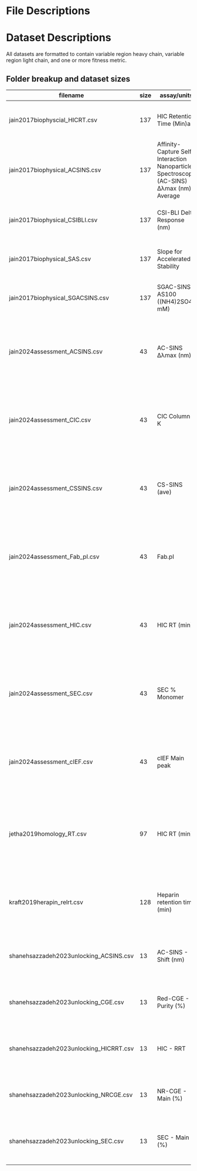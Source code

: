 # File Descriptions

# Dataset Descriptions

All datasets are formatted to contain variable region heavy chain, variable region light chain, and one or more fitness metric.

## Folder breakup and dataset sizes

| filename | size | assay/units | description | publication | year |
| -------- | ---- | ----------- | ----------- | ----------- | ---- |
| jain2017biophyscial_HICRT.csv | 137 | HIC Retention Time (Min)a | Clinical stage therapeutic antibodies | [Biophysical properties of the clinical-stage antibody landscape](https://doi.org/10.1073/pnas.1616408114) | 2017 |
| jain2017biophysical_ACSINS.csv | 137 | Affinity-Capture Self-Interaction Nanoparticle Spectroscopy (AC-SINS) ∆λmax (nm) Average | Clinical stage therapeutic antibodies | [Biophysical properties of the clinical-stage antibody landscape](https://doi.org/10.1073/pnas.1616408114) | 2017 |
| jain2017biophysical_CSIBLI.csv | 137 | CSI-BLI Delta Response (nm) | Clinical stage therapeutic antibodies | [Biophysical properties of the clinical-stage antibody landscape](https://doi.org/10.1073/pnas.1616408114) | 2017 |
| jain2017biophysical_SAS.csv | 137 | Slope for Accelerated Stability | Clinical stage therapeutic antibodies | [Biophysical properties of the clinical-stage antibody landscape](https://doi.org/10.1073/pnas.1616408114) | 2017 |
| jain2017biophysical_SGACSINS.csv | 137 | SGAC-SINS AS100 ((NH4)2SO4 mM) | Clinical stage therapeutic antibodies | [Biophysical properties of the clinical-stage antibody landscape](https://doi.org/10.1073/pnas.1616408114) | 2017 |
| jain2024assessment_ACSINS.csv | 43 | AC-SINS ∆λmax (nm) | Germline Fv antibodies | [Assessment and incorporation of in vitro correlates to pharmacokinetic outcomes in antibody developability workflows](https://doi.org/10.1080/19420862.2024.2384104) | 2024 |
| jain2024assessment_CIC.csv | 43 | CIC Column K | Germline Fv antibodies | [Assessment and incorporation of in vitro correlates to pharmacokinetic outcomes in antibody developability workflows](https://doi.org/10.1080/19420862.2024.2384104) | 2024 |
| jain2024assessment_CSSINS.csv | 43 | CS-SINS (ave) | Germline Fv antibodies | [Assessment and incorporation of in vitro correlates to pharmacokinetic outcomes in antibody developability workflows](https://doi.org/10.1080/19420862.2024.2384104) | 2024 |
| jain2024assessment_Fab_pI.csv | 43 | Fab.pI | Germline Fv antibodies | [Assessment and incorporation of in vitro correlates to pharmacokinetic outcomes in antibody developability workflows](https://doi.org/10.1080/19420862.2024.2384104) | 2024 |
| jain2024assessment_HIC.csv | 43 | HIC RT (min) | Germline Fv antibodies | [Assessment and incorporation of in vitro correlates to pharmacokinetic outcomes in antibody developability workflows](https://doi.org/10.1080/19420862.2024.2384104) | 2024 |
| jain2024assessment_SEC.csv | 43 | SEC % Monomer | Germline Fv antibodies | [Assessment and incorporation of in vitro correlates to pharmacokinetic outcomes in antibody developability workflows](https://doi.org/10.1080/19420862.2024.2384104) | 2024 |
| jain2024assessment_cIEF.csv | 43 | cIEF Main peak | Germline Fv antibodies | [Assessment and incorporation of in vitro correlates to pharmacokinetic outcomes in antibody developability workflows](https://doi.org/10.1080/19420862.2024.2384104) | 2024 |
| jetha2019homology_RT.csv | 97 | HIC RT (min) | Integrin α11 Fv antibodies | [Homology modeling and structure-based design improve hydrophobic interaction chromatography behavior of integrin binding antibodies](https://doi.org/10.1080/19420862.2018.1475871) | 2018 |
| kraft2019herapin_relrt.csv | 128 | Heparin retention time (min) | Clinical stage therapeutic antibodies | [Heparin chromatography as an in vitro predictor for antibody clearance rate through pinocytosis](https://doi.org/10.1080/19420862.2019.1683432) | 2019 |
| shanehsazzadeh2023unlocking_ACSINS.csv | 13 | AC-SINS - Shift (nm) | Trastuzumab Fv antibodies | [Unlocking de novo antibody design with generative artificial intelligence](https://doi.org/10.1101/2023.01.08.523187) | 2024 |
| shanehsazzadeh2023unlocking_CGE.csv | 13 | Red-CGE - Purity (%) | Trastuzumab Fv antibodies | [Unlocking de novo antibody design with generative artificial intelligence](https://doi.org/10.1101/2023.01.08.523187) | 2024 |
| shanehsazzadeh2023unlocking_HICRRT.csv | 13 | HIC - RRT | Trastuzumab Fv antibodies | [Unlocking de novo antibody design with generative artificial intelligence](https://doi.org/10.1101/2023.01.08.523187) | 2024 |
| shanehsazzadeh2023unlocking_NRCGE.csv | 13 | NR-CGE - Main (%) | Trastuzumab Fv antibodies | [Unlocking de novo antibody design with generative artificial intelligence](https://doi.org/10.1101/2023.01.08.523187) | 2024 |
| shanehsazzadeh2023unlocking_SEC.csv | 13 | SEC - Main (%) | Trastuzumab Fv antibodies | [Unlocking de novo antibody design with generative artificial intelligence](https://doi.org/10.1101/2023.01.08.523187) | 2024 |

